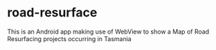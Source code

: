 # road-resurface
This is an Android app making use of WebView to show a Map of Road Resurfacing projects occurring in Tasmania
